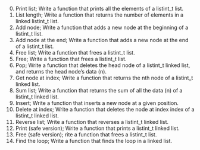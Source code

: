 0. Print list; Write a function that prints all the elements of a listint_t list.
1. List length; Write a function that returns the number of elements in a linked listint_t list.
2. Add node; Write a function that adds a new node at the beginning of a listint_t list.
3. Add node at the end; Write a function that adds a new node at the end of a listint_t list.
4. Free list; Write a function that frees a listint_t list.
5. Free; Write a function that frees a listint_t list.
6. Pop; Write a function that deletes the head node of a listint_t linked list, and returns the head node’s data (n).
7. Get node at index; Write a function that returns the nth node of a listint_t linked list.
8. Sum list; Write a function that returns the sum of all the data (n) of a listint_t linked list.
9. Insert; Write a function that inserts a new node at a given position.
10. Delete at index; Write a function that deletes the node at index index of a listint_t linked list.
11. Reverse list; Write a function that reverses a listint_t linked list.
12. Print (safe version); Write a function that prints a listint_t linked list.
13. Free (safe version); rite a function that frees a listint_t list.
14. Find the loop; Write a function that finds the loop in a linked list.
